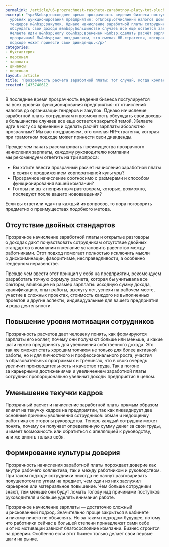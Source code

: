 ```yaml
---
permalink: /article/u6-prozrachnost-rascheta-zarabotnoy-platy-tot-sluchay-kogda-kompanii-nechego-skryvat
excerpt: "<p>В&nbsp;последнее время прозрачность ведения бизнеса постулируется на&nbsp;всех
  уровнях функционирования предприятия: от&nbsp;отчислений налогов до&nbsp;организации
  тендеров и&nbsp;закупок. Однако начисление заработной платы сотрудникам и&nbsp;возможность
  обсуждать свои доходы в&nbsp;большинстве случаев все еще остается закрытой темой.
  Желаете идти в&nbsp;ногу со&nbsp;временем и&nbsp;сделать расчёт зарплаты абсолютно
  прозрачным? Мы&nbsp;вас поздравляем, это смелая HR-стратегия, которая при грамотном
  подходе может принести свои дивиденды.</p>"
categories:
- бухгалтерия
- персонал
- зарплата
- финансы
- персонал
layout: article
title: 'Прозрачность расчета заработной платы: тот случай, когда компании нечего скрывать'
created: 1435740612
---
```

<p>В&nbsp;последнее время прозрачность ведения бизнеса постулируется на&nbsp;всех уровнях функционирования предприятия: от&nbsp;отчислений налогов до&nbsp;организации тендеров и&nbsp;закупок. Однако начисление заработной платы сотрудникам и&nbsp;возможность обсуждать свои доходы в&nbsp;большинстве случаев все еще остается закрытой темой. Желаете идти в&nbsp;ногу со&nbsp;временем и&nbsp;сделать расчёт зарплаты абсолютно прозрачным? Мы&nbsp;вас поздравляем, это смелая HR-стратегия, которая при грамотном подходе может принести свои дивиденды.</p>
<p>Прежде чем начать рассматривать преимущества прозрачного начисления зарплаты, каждому руководителю компании мы&nbsp;рекомендуем ответить на&nbsp;три вопроса:</p>
<p>
	<ul>
		<li><span>Вы</span>&nbsp;<span>хотите ввести прозрачный расчет начисления заработной плат</span><span>ы в</span>&nbsp;<span>связи с</span>&nbsp;<span>продвижением корпоративной культуры?</span></li>
		<li><span>Прозрачное нач</span><span>исление соотносимо с</span>&nbsp;<span>размерами и</span>&nbsp;<span>способом функционирования вашей компании?</span></li>
		<li><span>Готовы</span>&nbsp;<span>ли вы</span>&nbsp;<span>к</span>&nbsp;<span>неприятным разговорам, которые, возможно, последуют после вашего нововведения?</span></li>
	</ul>
</p>
<p>Если вы&nbsp;ответили «да» на&nbsp;каждый из&nbsp;вопросов, то&nbsp;пора поговорить предметно о&nbsp;преимуществах подобного метода.</p>
<h2>Отсутствие двойных стандартов</h2>
<p>Прозрачное начисление заработной платы и&nbsp;открытые разговоры о&nbsp;доходах дают почувствовать сотрудникам отсутствие двойных стандартов в&nbsp;компании и&nbsp;желание установить равенство между работниками. Этот подход помогает полностью исключить мысли о&nbsp;дискриминации, фаворитизме, несправедливости, а&nbsp;особенно гендерном неравенстве. </p>
<p>Прежде чем ввести этот принцип у&nbsp;себя на&nbsp;предприятии, рекомендуем разработать точную формулу расчета, которая&nbsp;бы учитывала все факторы, влияющие на&nbsp;размер зарплаты: исходную сумму дохода, квалификацию, опыт работы, выслугу лет, успехи на&nbsp;рабочем месте, участие в&nbsp;сложных проектах, стоимость каждого из&nbsp;выполненных проектов и&nbsp;другие аспекты, индивидуальные для вашего предприятия и&nbsp;рода деятельности.</p>
<h2>Повышение уровня мотивации сотрудников</h2>
<p>Прозрачность расчетов дает человеку понять, как формируются зарплаты его коллег, почему они получают больше или меньше, и&nbsp;какие шаги нужно предпринять для увеличения собственного дохода. Это так&nbsp;же сможет стать хорошим толчком не&nbsp;только для более активной работы, но&nbsp;и&nbsp;для личностного и&nbsp;профессионального роста, участия в&nbsp;образовательных программах и&nbsp;тренингах, что в&nbsp;свою очередь увеличит производительность и&nbsp;качество труда. Так в&nbsp;погоне за&nbsp;карьерными достижениями и&nbsp;увеличением заработной платы сотрудник пропорционально увеличит доходы предприятия в&nbsp;целом.</p>
<h2>Уменьшение текучки кадров</h2>
<p>Прозрачный расчет и&nbsp;начисление заработной платы прямым образом влияет на&nbsp;текучку кадров на&nbsp;предприятии, так как ликвидирует две основные причины увольнения сотрудников: обман и&nbsp;недооценку работника со&nbsp;стороны руководства. Теперь каждый сотрудник может понять, почему он&nbsp;получает определенную сумму денег за&nbsp;свои труды, и&nbsp;имеет возможность или обратиться с&nbsp;апелляцией к&nbsp;руководству, или&nbsp;же винить только себя.</p>
<h2>Формирование культуры доверия</h2>
<p>Прозрачность начисления заработной платы порождает доверие как внутри рабочего коллектива, так и&nbsp;между работником и&nbsp;руководством. При таком подходе сотрудники никогда не&nbsp;начнут разговаривать полушепотом по&nbsp;углам на&nbsp;предмет, чем один из&nbsp;них заслужил карьерное или материальное повышение. Чем больше сотрудники знают, тем меньше они будут ломать голову над причинами поступков руководителя и&nbsp;больше уделять внимания работе. </p>
<p>Прозрачное начисление зарплаты&nbsp;— достаточно сложный и&nbsp;рискованный подход. Значительно проще закрыться в&nbsp;кабинете и&nbsp;никому ничего не&nbsp;объяснять. Но&nbsp;за&nbsp;таким подходом будущее, потому что работники сейчас в&nbsp;большей степени принадлежат сами себе и&nbsp;от&nbsp;их&nbsp;мотивации зависит благосостояние компании. Бизнес строится на&nbsp;доверии. Особенно если этот бизнес только делает свои первые шаги на&nbsp;рынке.</p>
